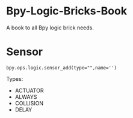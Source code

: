 # Bpy-Logic-Bricks-Book
A book to all Bpy logic brick needs.

# Sensor

```bpy.ops.logic.sensor_add(type="",name='')```

Types:
* ACTUATOR
* ALWAYS
* COLLISION
* DELAY
